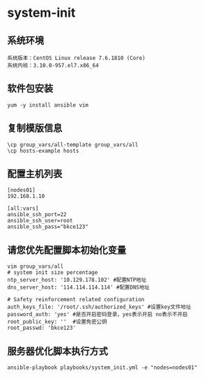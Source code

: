 # system-init

## 系统环境
```
系统版本：CentOS Linux release 7.6.1810 (Core)
系统内核：3.10.0-957.el7.x86_64
```

## 软件包安装
```
yum -y install ansible vim
```

## 复制模版信息
```
\cp group_vars/all-template group_vars/all
\cp hosts-example hosts
```

## 配置主机列表
```
[nodes01]
192.168.1.10 

[all:vars]
ansible_ssh_port=22
ansible_ssh_user=root
ansible_ssh_pass="bkce123"
```

## 请您优先配置脚本初始化变量
```
vim group_vars/all
# system init size percentage
ntp_server_host: '10.129.178.102' #配置NTP地址
dns_server_host: '114.114.114.114' #配置DNS地址

# Safety reinforcement related configuration
auth_keys_file: '/root/.ssh/authorized_keys' #设置key文件地址
password_auth: 'yes' #是否开启密码登录，yes表示开启 no表示不开启
root_public_key: ''  #设置免密公钥
root_passwd: 'bkce123'
```

## 服务器优化脚本执行方式
```
ansible-playbook playbooks/system_init.yml -e "nodes=nodes01"
```

